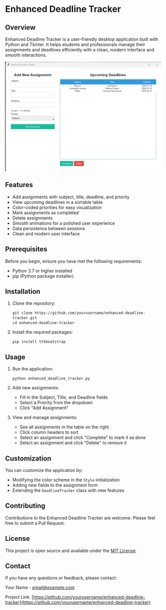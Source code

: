 # Enhanced Deadline Tracker

## Overview

Enhanced Deadline Tracker is a user-friendly desktop application built with Python and Tkinter. It helps students and professionals manage their assignments and deadlines efficiently with a clean, modern interface and smooth interactions.

![Enhanced Deadline Tracker Screenshot](https://github.com/Yesh2344/Student_deadline_tracker/blob/main/Screenshot%20(144).png)

## Features

- Add assignments with subject, title, deadline, and priority
- View upcoming deadlines in a sortable table
- Color-coded priorities for easy visualization
- Mark assignments as completed
- Delete assignments
- Smooth animations for a polished user experience
- Data persistence between sessions
- Clean and modern user interface

## Prerequisites

Before you begin, ensure you have met the following requirements:

- Python 3.7 or higher installed
- pip (Python package installer)

## Installation

1. Clone the repository:
   ```
   git clone https://github.com/yourusername/enhanced-deadline-tracker.git
   cd enhanced-deadline-tracker
   ```

2. Install the required packages:
   ```
   pip install ttkbootstrap
   ```

## Usage

1. Run the application:
   ```
   python enhanced_deadline_tracker.py
   ```

2. Add new assignments:
   - Fill in the Subject, Title, and Deadline fields
   - Select a Priority from the dropdown
   - Click "Add Assignment"

3. View and manage assignments:
   - See all assignments in the table on the right
   - Click column headers to sort
   - Select an assignment and click "Complete" to mark it as done
   - Select an assignment and click "Delete" to remove it

## Customization

You can customize the application by:

- Modifying the color scheme in the `Style` initialization
- Adding new fields to the assignment form
- Extending the `DeadlineTracker` class with new features

## Contributing

Contributions to the Enhanced Deadline Tracker are welcome. Please feel free to submit a Pull Request.

## License

This project is open source and available under the [MIT License](LICENSE).

## Contact

If you have any questions or feedback, please contact:

Your Name - email@example.com

Project Link: [https://github.com/yourusername/enhanced-deadline-tracker](https://github.com/yourusername/enhanced-deadline-tracker)
